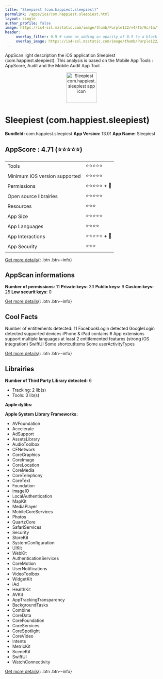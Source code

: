 ```yaml
---
title: "Sleepiest (com.happiest.sleepiest)"
permalink: /apps/ios/com.happiest.sleepiest.html
layout: single
author_profile: false
image: https://is4-ssl.mzstatic.com/image/thumb/Purple122/v4/f5/9c/1a/f59c1a42-9c8c-0dd5-8301-fe9dec462ae5/AppIcon-0-1x_U007emarketing-0-7-0-85-220.png/512x512bb.jpg
header: 
     overlay_filter: 0.5 # same as adding an opacity of 0.5 to a black background
     overlay_image: https://is4-ssl.mzstatic.com/image/thumb/Purple122/v4/f5/9c/1a/f59c1a42-9c8c-0dd5-8301-fe9dec462ae5/AppIcon-0-1x_U007emarketing-0-7-0-85-220.png/512x512bb.jpg
---
```

AppScan light description the iOS application Sleepiest (com.happiest.sleepiest). This analysis is based on the Mobile App Tools : AppScore, Audit and the Mobile Audit App Tool.

  
  
<div style="text-align: center;"><img src="https://is4-ssl.mzstatic.com/image/thumb/Purple122/v4/f5/9c/1a/f59c1a42-9c8c-0dd5-8301-fe9dec462ae5/AppIcon-0-1x_U007emarketing-0-7-0-85-220.png/512x512bb.jpg" width="100" height="100" alt="Sleepiest com.happiest.sleepiest app icon"></div>  
  
# Sleepiest (com.happiest.sleepiest)

**BundleId:** com.happiest.sleepiest
**App Version:** 13.01
**App Name:** Sleepiest


## AppScore : 4.71 (⭐️⭐️⭐️⭐️⭐️) 

<table>
<tr><td> Tools </td><td> ⭐️⭐️⭐️⭐️⭐️ </td></tr>
<tr><td> Minimum iOS version supported </td><td> ⭐️⭐️⭐️⭐️⭐️ </td></tr>
<tr><td> Permissions </td><td> ⭐️⭐️⭐️⭐️⭐️ + 🌟 </td></tr>
<tr><td> Open source librairies </td><td> ⭐️⭐️⭐️⭐️⭐️ </td></tr>
<tr><td> Resources </td><td> ⭐️⭐️⭐️ </td></tr>
<tr><td> App Size </td><td> ⭐️⭐️⭐️⭐️⭐️ </td></tr>
<tr><td> App Languages </td><td> ⭐️⭐️⭐️⭐️ </td></tr>
<tr><td> App Interactions </td><td> ⭐️⭐️⭐️⭐️⭐️ + 🌟 </td></tr>
<tr><td> App Security </td><td> ⭐️⭐️⭐️ </td></tr>
</table>

[Get more details](/pricing.html){: .btn .btn--info}  
  
## AppScan informations 

**Number of permissions:** 11
**Private keys:** 33
**Public keys:** 9
**Custom keys:** 25
**Low securit keys:** 0
  
[Get more details](/pricing.html){: .btn .btn--info}

## Cool Facts

Number of entitlements detected: 11
FacebookLogin detected
GoogleLogin detected
supported devices iPhone & iPad
contains 6 App extensions
support multiple languages
at least 2 entitlemented features (strong iOS integration)
SwiftUI
Some shortcutItems 
Some userActivityTypes
  
[Get more details](/pricing.html){: .btn .btn--info}

## Librairies 
**Number of Third Party Library detected:** 6
- Tracking: 2 lib(s)
- Tools: 3 lib(s)

**Apple dylibs:**


**Apple System Library Frameworks:**
- AVFoundation
- Accelerate
- AdSupport
- AssetsLibrary
- AudioToolbox
- CFNetwork
- CoreGraphics
- CoreImage
- CoreLocation
- CoreMedia
- CoreTelephony
- CoreText
- Foundation
- ImageIO
- LocalAuthentication
- MapKit
- MediaPlayer
- MobileCoreServices
- Photos
- QuartzCore
- SafariServices
- Security
- StoreKit
- SystemConfiguration
- UIKit
- WebKit
- AuthenticationServices
- CoreMotion
- UserNotifications
- VideoToolbox
- WidgetKit
- iAd
- HealthKit
- AVKit
- AppTrackingTransparency
- BackgroundTasks
- Combine
- CoreData
- CoreFoundation
- CoreServices
- CoreSpotlight
- CoreVideo
- Intents
- MetricKit
- SceneKit
- SwiftUI
- WatchConnectivity


  
[Get more details](/pricing.html){: .btn .btn--info}

